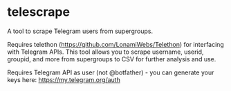 # telescrape
A tool to scrape Telegram users from supergroups.

Requires telethon (https://github.com/LonamiWebs/Telethon) for interfacing with Telegram APIs. This tool allows you to scrape username, userid, groupid, and more from supergroups to CSV for further analysis and use.

Requires Telegram API as user (not @botfather) - you can generate your keys here: https://my.telegram.org/auth
